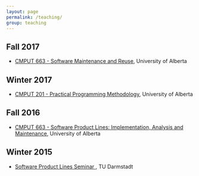 ```yaml
---
layout: page
permalink: /teaching/
group: teaching
---
```


## Fall 2017
* [CMPUT 663 - Software Maintenance and Reuse](cmput663-f17.md), University of Alberta

## Winter 2017

* [CMPUT 201 - Practical Programming Methodology](https://www.ualberta.ca/computing-science/undergraduate-studies/course-directory/courses/practical-programming-methodology), University of Alberta

## Fall 2016

* [CMPUT 663 - Software Product Lines: Implementation, Analysis and Maintenance](https://www.ualberta.ca/computing-science/graduate-studies/course-directory/courses/software-product-lines), University of Alberta

## Winter 2015

* [Software Product Lines Seminar ](http://www.stg.tu-darmstadt.de/teaching/courses/ws_2014_1/software_produkt_linien/inhalt_mit_marginalienspalte_10.en.jsp), TU Darmstadt
